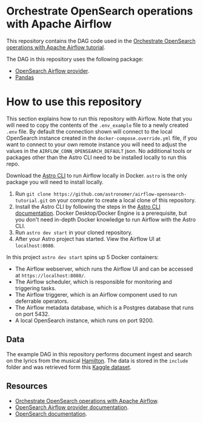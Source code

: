 Orchestrate OpenSearch operations with Apache Airflow
===================================================

This repository contains the DAG code used in the [Orchestrate OpenSearch operations with Apache Airflow tutorial](https://docs.astronomer.io/learn/airflow-opensearch). 

The DAG in this repository uses the following package:

- [OpenSearch Airflow provider](https://airflow.apache.org/docs/apache-airflow-providers-opensearch/stable/index.html). 
- [Pandas](https://pandas.pydata.org/)

# How to use this repository

This section explains how to run this repository with Airflow. Note that you will need to copy the contents of the `.env_example` file to a newly created `.env` file. By default the connection shown will connect to the local OpenSearch instance created in the `docker-compose.override.yml` file, if you want to connect to your own remote instance you will need to adjust the values in the `AIRFLOW_CONN_OPENSEARCH_DEFAULT` json. 
No additional tools or packages other than the Astro CLI need to be installed locally to run this repo.

Download the [Astro CLI](https://docs.astronomer.io/astro/cli/install-cli) to run Airflow locally in Docker. `astro` is the only package you will need to install locally.

1. Run `git clone https://github.com/astronomer/airflow-opensearch-tutorial.git` on your computer to create a local clone of this repository.
2. Install the Astro CLI by following the steps in the [Astro CLI documentation](https://docs.astronomer.io/astro/cli/install-cli). Docker Desktop/Docker Engine is a prerequisite, but you don't need in-depth Docker knowledge to run Airflow with the Astro CLI.
3. Run `astro dev start` in your cloned repository.
4. After your Astro project has started. View the Airflow UI at `localhost:8080`.

In this project `astro dev start` spins up 5 Docker containers:

- The Airflow webserver, which runs the Airflow UI and can be accessed at `https://localhost:8080/`.
- The Airflow scheduler, which is responsible for monitoring and triggering tasks.
- The Airflow triggerer, which is an Airflow component used to run deferrable operators.
- The Airflow metadata database, which is a Postgres database that runs on port 5432.
- A local OpenSearch instance, which runs on port 9200.

## Data 

The example DAG in this repository performs document ingest and search on the lyrics from the musical [Hamilton](https://hamiltonmusical.com/new-york/). The data is stored in the `include` folder and was retrieved form this [Kaggle dataset](https://www.kaggle.com/datasets/lbalter/hamilton-lyrics).

## Resources

- [Orchestrate OpenSearch operations with Apache Airflow](https://docs.astronomer.io/learn/airflow-opensearch).
- [OpenSearch Airflow provider documentation](https://airflow.apache.org/docs/apache-airflow-providers-opensearch/stable/index.html).
- [OpenSearch documentation](https://opensearch.org/docs/latest/).


